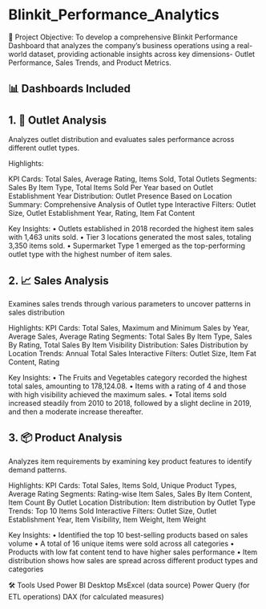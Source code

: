 # Blinkit_Performance_Analytics
🎯 Project Objective: To develop a comprehensive Blinkit Performance Dashboard that analyzes the company’s business operations using a real-world dataset, providing actionable insights across key dimensions- Outlet Performance, Sales Trends, and Product Metrics.
## 📊 Dashboards Included

## 1. 📍 Outlet Analysis
  Analyzes outlet distribution and evaluates sales performance across different outlet types.

  Highlights:

  KPI Cards: Total Sales, Average Rating, Items Sold, Total Outlets
  Segments:  Sales By Item Type, Total Items Sold Per Year based on Outlet Establishment Year
  Distribution: Outlet Presence Based on Location
  Summary: Comprehensive Analysis of Outlet type
  Interactive Filters: Outlet Size, Outlet Establishment Year, Rating, Item Fat Content

  Key Insights:
•	Outlets established in 2018 recorded the highest item sales with 1,463 units sold.
•	Tier 3 locations generated the most sales, totaling 3,350 items sold.
•	Supermarket Type 1 emerged as the top-performing outlet type with the highest number of item sales.

## 2. 📈 Sales Analysis
  Examines sales trends through various parameters to uncover patterns in sales distribution

  Highlights:
  KPI Cards: Total Sales, Maximum and Minimum Sales by Year, Average Sales, Average Rating
  Segments:  Total Sales By Item Type, Sales By Rating, Total Sales By Item Visibility
  Distribution: Sales Distribution by Location
  Trends: Annual Total Sales
  Interactive Filters: Outlet Size, Item Fat Content, Rating

  Key Insights:
•	The Fruits and Vegetables category recorded the highest total sales, amounting to 178,124.08.
•	Items with a rating of 4 and those with high visibility achieved the maximum sales.
•	Total items sold increased steadily from 2010 to 2018, followed by a slight decline in 2019, and then a moderate increase thereafter.


## 3. 📦 Product Analysis
  Analyzes item requirements by examining key product features to identify demand patterns.

  Highlights:
  KPI Cards: Total Sales, Items Sold, Unique Product Types, Average Rating
  Segments:  Rating-wise Item Sales, Sales By Item Content, Item Count By Outlet Location
  Distribution: Item distribution by Outlet Type
  Trends: Top 10 Items Sold
  Interactive Filters: Outlet Size, Outlet Establishment Year, Item Visibility, Item Weight, Item Weight

  Key Insights:
•	Identified the top 10 best-selling products based on sales volume
•	A total of 16 unique items were sold across all categories
•	Products with low fat content tend to have higher sales performance
•	Item distribution shows how sales are spread across different product types and categories

🛠 Tools Used
Power BI Desktop
MsExcel (data source)
Power Query (for ETL operations)
DAX (for calculated measures)
